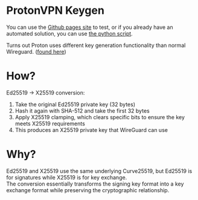 # ProtonVPN Keygen
You can use the [Github pages site](https://neovimium.github.io/protonvpn-keygen/) to test, or if you already have an automated solution, you can use [the python script](https://github.com/neovimium/protonvpn-keygen/blob/main/generate.py).

Turns out Proton uses different key generation functionality than normal Wireguard.
([found here](https://github.com/paulmillr/noble-ed25519))

# How?
Ed25519 → X25519 conversion:
1. Take the original Ed25519 private key (32 bytes)
2. Hash it again with SHA-512 and take the first 32 bytes
3. Apply X25519 clamping, which clears specific bits to ensure the key meets X25519 requirements
4. This produces an X25519 private key that WireGuard can use

# Why?
Ed25519 and X25519 use the same underlying Curve25519, but Ed25519 is for signatures while X25519 is for key exchange.\
The conversion essentially transforms the signing key format into a key exchange format while preserving the cryptographic relationship.
